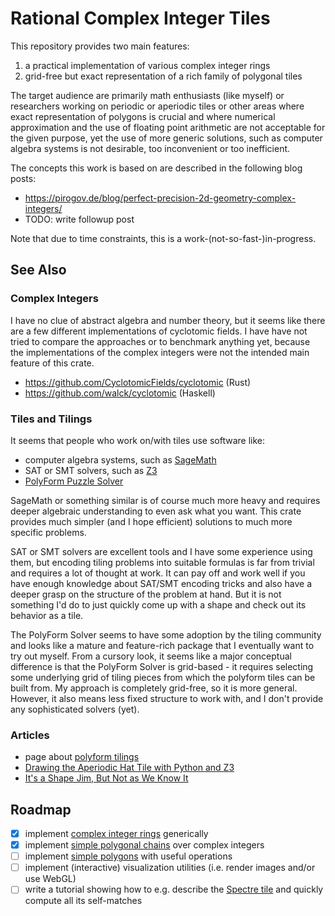 # Rational Complex Integer Tiles

This repository provides two main features:

1. a practical implementation of various complex integer rings
2. grid-free but exact representation of a rich family of polygonal tiles

The target audience are primarily math enthusiasts (like myself) or researchers
working on periodic or aperiodic tiles or other areas where exact representation
of polygons is crucial and where numerical approximation and the use of floating
point arithmetic are not acceptable for the given purpose, yet the use of more
generic solutions, such as computer algebra systems is not desirable, too
inconvenient or too inefficient.

The concepts this work is based on are described in the following blog posts:

* https://pirogov.de/blog/perfect-precision-2d-geometry-complex-integers/
* TODO: write followup post

Note that due to time constraints, this is a work-(not-so-fast-)in-progress.

## See Also

### Complex Integers

I have no clue of abstract algebra and number theory, but it seems like there
are a few different implementations of cyclotomic fields. I have have not tried
to compare the approaches or to benchmark anything yet, because the
implementations of the complex integers were not the intended main feature of
this crate.

* https://github.com/CyclotomicFields/cyclotomic (Rust)
* https://github.com/walck/cyclotomic (Haskell)

### Tiles and Tilings

It seems that people who work on/with tiles use software like:

* computer algebra systems, such as [SageMath](https://www.sagemath.org/)
* SAT or SMT solvers, such as [Z3](https://github.com/Z3Prover/z3)
* [PolyForm Puzzle Solver](https://www.jaapsch.net/puzzles/polysolver.htm)

SageMath or something similar is of course much more heavy and requires deeper
algebraic understanding to even ask what you want. This crate provides much
simpler (and I hope efficient) solutions to much more specific problems.

SAT or SMT solvers are excellent tools and I have some experience using them,
but encoding tiling problems into suitable formulas is far from trivial and
requires a lot of thought at work. It can pay off and work well if you have
enough knowledge about SAT/SMT encoding tricks and also have a deeper grasp on
the structure of the problem at hand. But it is not something I'd do to just
quickly come up with a shape and check out its behavior as a tile.

The PolyForm Solver seems to have some adoption by the tiling community
and looks like a mature and feature-rich package that I eventually want to try
out myself. From a cursory look, it seems like a major conceptual difference is that
the PolyForm Solver is grid-based - it requires selecting some underlying grid
of tiling pieces from which the polyform tiles can be built from. My approach is
completely grid-free, so it is more general. However, it also means less fixed
structure to work with, and I don't provide any sophisticated solvers (yet).

### Articles

* page about [polyform tilings](https://www.polyomino.org.uk/mathematics/polyform-tiling/)
* [Drawing the Aperiodic Hat Tile with Python and Z3](https://www.hgreer.com/HatTile/)
* [It's a Shape Jim, But Not as We Know It](https://hedraweb.wordpress.com/2023/03/23/its-a-shape-jim-but-not-as-we-know-it/)

## Roadmap

- [x] implement [complex integer rings](https://en.wikipedia.org/wiki/Cyclotomic_field) generically
- [x] implement [simple polygonal chains](https://en.wikipedia.org/wiki/Polygonal_chain) over complex integers
- [ ] implement [simple polygons](https://en.wikipedia.org/wiki/Simple_polygon) with useful operations
- [ ] implement (interactive) visualization utilities (i.e. render images and/or use WebGL)
- [ ] write a tutorial showing how to e.g. describe the [Spectre tile](https://en.wikipedia.org/wiki/Einstein_problem) and quickly compute all its self-matches
